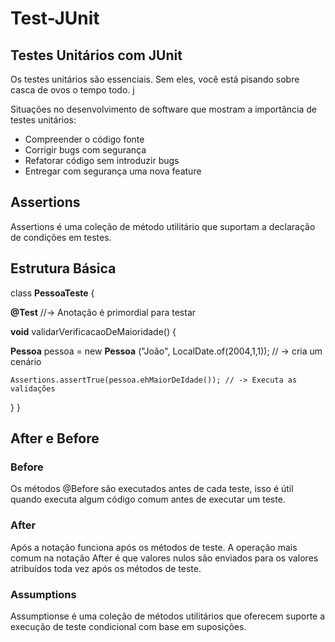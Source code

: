 # Test-JUnit

## Testes Unitários com JUnit

Os testes unitários são essenciais. Sem eles, você está pisando sobre casca de ovos o tempo todo. j

Situações no desenvolvimento de software que mostram a importância de testes unitários:

* Compreender o código fonte
* Corrigir bugs com segurança
* Refatorar código sem introduzir bugs
* Entregar com segurança uma nova feature

## Assertions

Assertions é uma coleção de método utilitário que suportam a declaração de condições em testes.

## Estrutura Básica

class **PessoaTeste** {

**@Test** //-> Anotação é primordial para testar

**void** validarVerificacaoDeMaioridade() {

   **Pessoa** pessoa = new **Pessoa** ("João", LocalDate.of(2004,1,1)); // -> cria um cenário
   
    Assertions.assertTrue(pessoa.ehMaiorDeIdade()); // -> Executa as validações
 }
 }
 
 ## After e Before
 
 ### Before
 Os métodos @Before são executados antes de cada teste, isso é útil quando executa algum código comum antes de executar um teste.
 
 ### After
 Após a notação funciona após os métodos de teste. A operação mais comum na notação After é que valores nulos são enviados para os valores atribuídos
 toda vez após os métodos de teste.
 
 ### Assumptions
 Assumptionse é uma coleção de métodos utilitários que oferecem suporte a execução de teste condicional com base em suposições.
 
 
 
 
 
